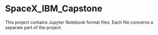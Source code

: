 # SpaceX_IBM_Capstone
This project contains Jupyter Notebook format files. Each file concerns a separate part of the project.

